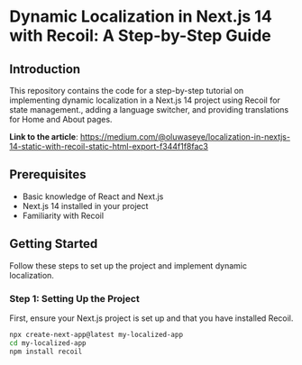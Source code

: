 
# Dynamic Localization in Next.js 14 with Recoil: A Step-by-Step Guide

## Introduction

This repository contains the code for a step-by-step tutorial on implementing dynamic localization in a Next.js 14 project using Recoil for state management., adding a language switcher, and providing translations for Home and About pages.

**Link to the article**: https://medium.com/@oluwaseye/localization-in-nextjs-14-static-with-recoil-static-html-export-f344f1f8fac3

## Prerequisites

- Basic knowledge of React and Next.js
- Next.js 14 installed in your project
- Familiarity with Recoil

## Getting Started

Follow these steps to set up the project and implement dynamic localization.

### Step 1: Setting Up the Project

First, ensure your Next.js project is set up and that you have installed Recoil.

```bash
npx create-next-app@latest my-localized-app
cd my-localized-app
npm install recoil
